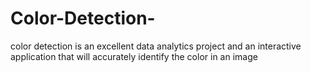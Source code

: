 # Color-Detection-
color detection is an excellent data analytics project and an interactive application that will accurately identify the color in an image

